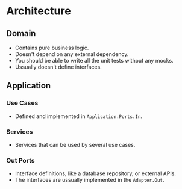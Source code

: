 # Architecture

## Domain

- Contains pure business logic.
- Doesn't depend on any external dependency.
- You should be able to write all the unit tests without any mocks.
- Ussually doesn't define interfaces.

## Application

### Use Cases

- Defined and implemented in `Application.Ports.In`.

### Services

- Services that can be used by several use cases.

### Out Ports

- Interface definitions, like a database repository, or external APIs.
- The interfaces are ussually implemented in the `Adapter.Out`.
